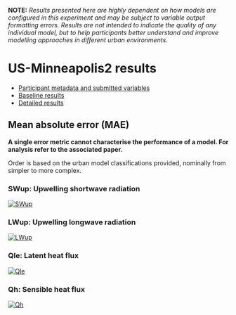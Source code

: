 
**NOTE:** *Results presented here are highly dependent on how models are configured in this experiment and may be subject to variable output formatting errors. Results are not intended to indicate the quality of any individual model, but to help participants better understand and improve modelling approaches in different urban environments.*


# US-Minneapolis2 results

 - [Participant metadata and submitted variables](../index.md)
 - [Baseline results](../baseline/index.md)
 - [Detailed results](../detailed/index.md)

## Mean absolute error (MAE)

**A single error metric cannot characterise the performance of a model. For analysis refer to the associated paper.**

Order is based on the urban model classifications provided, nominally from simpler to more complex.

### <a name="swup"></a>SWup: Upwelling shortwave radiation
[![SWup](US-Minneapolis2_SWup_MAE.png)](US-Minneapolis2_SWup_MAE.png)

### <a name="lwup"></a>LWup: Upwelling longwave radiation
[![LWup](US-Minneapolis2_LWup_MAE.png)](US-Minneapolis2_LWup_MAE.png)

### <a name="qle"></a>Qle: Latent heat flux
[![Qle](US-Minneapolis2_Qle_MAE.png)](US-Minneapolis2_Qle_MAE.png)

### <a name="qh"></a>Qh: Sensible heat flux
[![Qh](US-Minneapolis2_Qh_MAE.png)](US-Minneapolis2_Qh_MAE.png)

